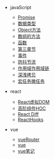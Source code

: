 - javaScript

  - [Promise](Promise.md)
  - [数据类型](数据类型.md)
  - [Object方法](Object方法.md)
  - [数组的方法](数组的方法.md)
  - [函数](函数.md)
  - [第三章节](第三章节.md)
  - [事件](事件.md)
  - [防抖节流](防抖节流.md)
  - [作用域作用域链](作用域作用域链.md)
  - [深浅拷贝](深浅拷贝.md)
  - [宏任务微任务](宏任务微任务.md)
 


- react
  - [React虚拟DOM](React虚拟DOM.md)
  - [高阶组件HOC](高阶组件HOC.md)
  - [React Diff](ReactDiff.md)
  - [ReactHooks](ReactHooks.md)


- vue  
   - [vueRouter](vueRouter.md)
   - [vue](vue.md)
   - [vue笔记](vue笔记.md)